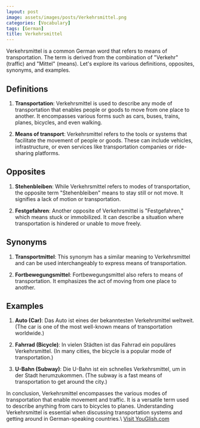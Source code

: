 ```yaml
---
layout: post
image: assets/images/posts/Verkehrsmittel.png
categories: [Vocabulary]
tags: [German]
title: Verkehrsmittel
---
```


Verkehrsmittel is a common German word that refers to means of transportation. The term is derived from the combination of "Verkehr" (traffic) and "Mittel" (means). Let's explore its various definitions, opposites, synonyms, and examples.

## Definitions

1. **Transportation**: Verkehrsmittel is used to describe any mode of transportation that enables people or goods to move from one place to another. It encompasses various forms such as cars, buses, trains, planes, bicycles, and even walking.

2. **Means of transport**: Verkehrsmittel refers to the tools or systems that facilitate the movement of people or goods. These can include vehicles, infrastructure, or even services like transportation companies or ride-sharing platforms.

## Opposites

1. **Stehenbleiben**: While Verkehrsmittel refers to modes of transportation, the opposite term "Stehenbleiben" means to stay still or not move. It signifies a lack of motion or transportation.

2. **Festgefahren**: Another opposite of Verkehrsmittel is "Festgefahren," which means stuck or immobilized. It can describe a situation where transportation is hindered or unable to move freely.

## Synonyms

1. **Transportmittel**: This synonym has a similar meaning to Verkehrsmittel and can be used interchangeably to express means of transportation.

2. **Fortbewegungsmittel**: Fortbewegungsmittel also refers to means of transportation. It emphasizes the act of moving from one place to another.

## Examples

1. **Auto (Car)**: Das Auto ist eines der bekanntesten Verkehrsmittel weltweit. (The car is one of the most well-known means of transportation worldwide.)

2. **Fahrrad (Bicycle)**: In vielen Städten ist das Fahrrad ein populäres Verkehrsmittel. (In many cities, the bicycle is a popular mode of transportation.)

3. **U-Bahn (Subway)**: Die U-Bahn ist ein schnelles Verkehrsmittel, um in der Stadt herumzukommen. (The subway is a fast means of transportation to get around the city.)

In conclusion, Verkehrsmittel encompasses the various modes of transportation that enable movement and traffic. It is a versatile term used to describe anything from cars to bicycles to planes. Understanding Verkehrsmittel is essential when discussing transportation systems and getting around in German-speaking countries.\ <a id="yg-widget-0" class="youglish-widget" data-query="Verkehrsmittel" data-lang="german" data-components="8412" data-auto-start="0" data-bkg-color="theme_light" data-title="How%20to%20pronounce%20Verkehrsmittel%20in%20German"  rel="nofollow" href="https://youglish.com">Visit YouGlish.com</a><script async src="https://youglish.com/public/emb/widget.js" charset="utf-8"></script>